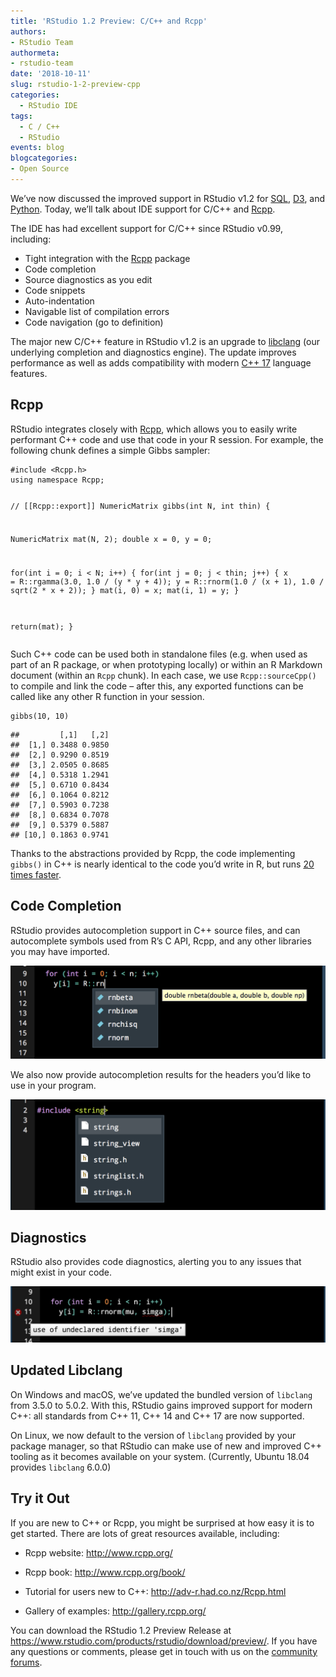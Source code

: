 ```yaml
---
title: 'RStudio 1.2 Preview: C/C++ and Rcpp'
authors: 
- RStudio Team
authormeta: 
- rstudio-team
date: '2018-10-11'
slug: rstudio-1-2-preview-cpp
categories:
  - RStudio IDE
tags:
  - C / C++
  - RStudio
events: blog
blogcategories:
- Open Source
---
```




<p>We’ve now discussed the improved support in RStudio v1.2 for <a href="https://blog.rstudio.com/2018/10/02/rstudio-1-2-preview-sql/">SQL</a>, <a href="https://blog.rstudio.com/2018/10/05/r2d3-r-interface-to-d3-visualizations/">D3</a>, and <a href="https://blog.rstudio.com/2018/10/09/rstudio-1-2-preview-reticulated-python/">Python</a>. Today, we’ll talk about IDE support for C/C++ and <a href="http://www.rcpp.org/">Rcpp</a>.</p>
<p>The IDE has had excellent support for C/C++ since RStudio v0.99, including:</p>
<ul>
<li>Tight integration with the <a href="http://www.rcpp.org/">Rcpp</a> package</li>
<li>Code completion</li>
<li>Source diagnostics as you edit</li>
<li>Code snippets</li>
<li>Auto-indentation</li>
<li>Navigable list of compilation errors</li>
<li>Code navigation (go to definition)</li>
</ul>
<p>The major new C/C++ feature in RStudio v1.2 is an upgrade to <a href="https://clang.llvm.org/docs/Tooling.html">libclang</a> (our underlying completion and diagnostics engine). The update improves performance as well as adds compatibility with modern <a href="https://en.wikipedia.org/wiki/C%2B%2B17">C++ 17</a> language features.</p>
<h2>Rcpp</h2>
<p>RStudio integrates closely with <a href="http://www.rcpp.org/">Rcpp</a>, which allows you to easily write performant C++ code and use that code in your R session. For example, the following chunk defines a simple Gibbs sampler:</p>
<pre class="cpp"><code>#include &lt;Rcpp.h&gt;
using namespace Rcpp;

// [[Rcpp::export]]
NumericMatrix gibbs(int N, int thin) {

   NumericMatrix mat(N, 2);
   double x = 0, y = 0;

   for(int i = 0; i &lt; N; i++) {
      for(int j = 0; j &lt; thin; j++) {
         x = R::rgamma(3.0, 1.0 / (y * y + 4));
         y = R::rnorm(1.0 / (x + 1), 1.0 / sqrt(2 * x + 2));
      }
      mat(i, 0) = x;
      mat(i, 1) = y;
   }

   return(mat);
}</code></pre>
<p>Such C++ code can be used both in standalone files (e.g. when used as part of an R package, or when prototyping locally) or within an R Markdown document (within an <code>Rcpp</code> chunk). In each case, we use <code>Rcpp::sourceCpp()</code> to compile and link the code – after this, any exported functions can be called like any other R function in your session.</p>
<pre class="r"><code>gibbs(10, 10)</code></pre>
<pre><code>##         [,1]   [,2]
##  [1,] 0.3488 0.9850
##  [2,] 0.9290 0.8519
##  [3,] 2.0505 0.8685
##  [4,] 0.5318 1.2941
##  [5,] 0.6710 0.8434
##  [6,] 0.1064 0.8212
##  [7,] 0.5903 0.7238
##  [8,] 0.6834 0.7078
##  [9,] 0.5379 0.5887
## [10,] 0.1863 0.9741</code></pre>
<p>Thanks to the abstractions provided by Rcpp, the code implementing <code>gibbs()</code> in C++ is nearly identical to the code you’d write in R, but runs <a href="http://dirk.eddelbuettel.com/blog/2011/07/14/">20 times faster</a>.</p>


<h2>Code Completion</h2>
<p>RStudio provides autocompletion support in C++ source files, and can autocomplete symbols used from R’s C API, Rcpp, and any other libraries you may have imported.</p>
<p><img src="code.png" width="538px" /></p>
<p>We also now provide autocompletion results for the headers you’d like to use in your program.</p>
<p><img src="code2.png" width="543px" /></p>
<h2>Diagnostics</h2>
<p>RStudio also provides code diagnostics, alerting you to any issues that might exist in your code.</p>
<p><img src="code3.png" width="545px" /></p>
<h2>Updated Libclang</h2>
<p>On Windows and macOS, we’ve updated the bundled version of <code>libclang</code> from 3.5.0 to 5.0.2. With this, RStudio gains improved support for modern C++: all standards from C++ 11, C++ 14 and C++ 17 are now supported.</p>
<p>On Linux, we now default to the version of <code>libclang</code> provided by your package manager, so that RStudio can make use of new and improved C++ tooling as it becomes available on your system. (Currently, Ubuntu 18.04 provides <code>libclang</code> 6.0.0)</p>
<h2>Try it Out</h2>
<p>If you are new to C++ or Rcpp, you might be surprised at how easy it is to get started. There are lots of great resources available, including:</p>
<ul>
<li><p>Rcpp website: <a href="http://www.rcpp.org/" class="uri">http://www.rcpp.org/</a></p></li>
<li><p>Rcpp book: <a href="http://www.rcpp.org/book/" class="uri">http://www.rcpp.org/book/</a></p></li>
<li><p>Tutorial for users new to C++: <a href="http://adv-r.had.co.nz/Rcpp.html" class="uri">http://adv-r.had.co.nz/Rcpp.html</a></p></li>
<li><p>Gallery of examples: <a href="http://gallery.rcpp.org/" class="uri">http://gallery.rcpp.org/</a></p></li>
</ul>
<p>You can download the RStudio 1.2 Preview Release at <a href="https://www.rstudio.com/products/rstudio/download/preview/" class="uri">https://www.rstudio.com/products/rstudio/download/preview/</a>. If you have any questions or comments, please get in touch with us on the <a href="https://community.rstudio.com/c/rstudio-ide">community forums</a>.</p>

